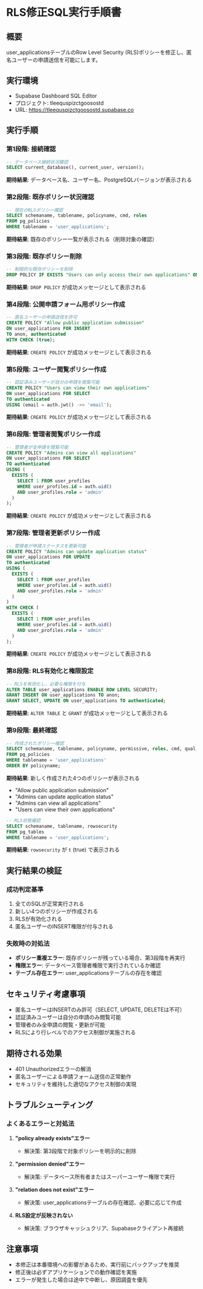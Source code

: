 # RLS修正SQL実行手順書

## 概要
user_applicationsテーブルのRow Level Security (RLS)ポリシーを修正し、匿名ユーザーの申請送信を可能にします。

## 実行環境
- Supabase Dashboard SQL Editor
- プロジェクト: tleequspizctgoosostd
- URL: https://tleequspizctgoosostd.supabase.co

## 実行手順

### 第1段階: 接続確認
```sql
-- データベース接続状況確認
SELECT current_database(), current_user, version();
```
**期待結果**: データベース名、ユーザー名、PostgreSQLバージョンが表示される

### 第2段階: 既存ポリシー状況確認
```sql
-- 現在のRLSポリシー確認
SELECT schemaname, tablename, policyname, cmd, roles
FROM pg_policies
WHERE tablename = 'user_applications';
```
**期待結果**: 既存のポリシー一覧が表示される（削除対象の確認）

### 第3段階: 既存ポリシー削除
```sql
-- 制限的な既存ポリシーを削除
DROP POLICY IF EXISTS "Users can only access their own applications" ON user_applications;
```
**期待結果**: `DROP POLICY` が成功メッセージとして表示される

### 第4段階: 公開申請フォーム用ポリシー作成
```sql
-- 匿名ユーザーの申請送信を許可
CREATE POLICY "Allow public application submission"
ON user_applications FOR INSERT
TO anon, authenticated
WITH CHECK (true);
```
**期待結果**: `CREATE POLICY` が成功メッセージとして表示される

### 第5段階: ユーザー閲覧ポリシー作成
```sql
-- 認証済みユーザーが自分の申請を閲覧可能
CREATE POLICY "Users can view their own applications"
ON user_applications FOR SELECT
TO authenticated
USING (email = auth.jwt() ->> 'email');
```
**期待結果**: `CREATE POLICY` が成功メッセージとして表示される

### 第6段階: 管理者閲覧ポリシー作成
```sql
-- 管理者が全申請を閲覧可能
CREATE POLICY "Admins can view all applications"
ON user_applications FOR SELECT
TO authenticated
USING (
  EXISTS (
    SELECT 1 FROM user_profiles
    WHERE user_profiles.id = auth.uid()
    AND user_profiles.role = 'admin'
  )
);
```
**期待結果**: `CREATE POLICY` が成功メッセージとして表示される

### 第7段階: 管理者更新ポリシー作成
```sql
-- 管理者が申請ステータスを更新可能
CREATE POLICY "Admins can update application status"
ON user_applications FOR UPDATE
TO authenticated
USING (
  EXISTS (
    SELECT 1 FROM user_profiles
    WHERE user_profiles.id = auth.uid()
    AND user_profiles.role = 'admin'
  )
)
WITH CHECK (
  EXISTS (
    SELECT 1 FROM user_profiles
    WHERE user_profiles.id = auth.uid()
    AND user_profiles.role = 'admin'
  )
);
```
**期待結果**: `CREATE POLICY` が成功メッセージとして表示される

### 第8段階: RLS有効化と権限設定
```sql
-- RLSを有効化し、必要な権限を付与
ALTER TABLE user_applications ENABLE ROW LEVEL SECURITY;
GRANT INSERT ON user_applications TO anon;
GRANT SELECT, UPDATE ON user_applications TO authenticated;
```
**期待結果**: `ALTER TABLE` と `GRANT` が成功メッセージとして表示される

### 第9段階: 最終確認
```sql
-- 作成されたポリシー確認
SELECT schemaname, tablename, policyname, permissive, roles, cmd, qual, with_check
FROM pg_policies
WHERE tablename = 'user_applications'
ORDER BY policyname;
```
**期待結果**: 新しく作成された4つのポリシーが表示される
- "Allow public application submission"
- "Admins can update application status"
- "Admins can view all applications"
- "Users can view their own applications"

```sql
-- RLS状態確認
SELECT schemaname, tablename, rowsecurity
FROM pg_tables
WHERE tablename = 'user_applications';
```
**期待結果**: `rowsecurity` が `t` (true) で表示される

## 実行結果の検証

### 成功判定基準
1. 全てのSQLが正常実行される
2. 新しい4つのポリシーが作成される
3. RLSが有効化される
4. 匿名ユーザーのINSERT権限が付与される

### 失敗時の対処法
- **ポリシー重複エラー**: 既存ポリシーが残っている場合、第3段階を再実行
- **権限エラー**: データベース管理者権限で実行されているか確認
- **テーブル存在エラー**: user_applicationsテーブルの存在を確認

## セキュリティ考慮事項
- 匿名ユーザーはINSERTのみ許可（SELECT, UPDATE, DELETEは不可）
- 認証済みユーザーは自分の申請のみ閲覧可能
- 管理者のみ全申請の閲覧・更新が可能
- RLSにより行レベルでのアクセス制御が実施される

## 期待される効果
- 401 Unauthorizedエラーの解消
- 匿名ユーザーによる申請フォーム送信の正常動作
- セキュリティを維持した適切なアクセス制御の実現

## トラブルシューティング

### よくあるエラーと対処法

1. **"policy already exists"エラー**
   - 解決策: 第3段階で対象ポリシーを明示的に削除

2. **"permission denied"エラー**
   - 解決策: データベース所有者またはスーパーユーザー権限で実行

3. **"relation does not exist"エラー**
   - 解決策: user_applicationsテーブルの存在確認、必要に応じて作成

4. **RLS設定が反映されない**
   - 解決策: ブラウザキャッシュクリア、Supabaseクライアント再接続

## 注意事項
- 本修正は本番環境への影響があるため、実行前にバックアップを推奨
- 修正後は必ずアプリケーションでの動作確認を実施
- エラーが発生した場合は途中で中断し、原因調査を優先